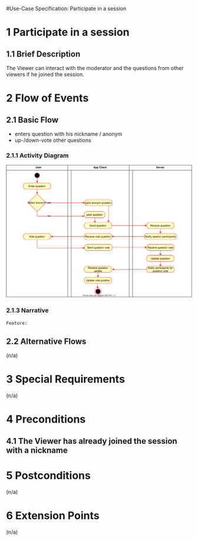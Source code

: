 
#Use-Case Specification: Participate in a session

# 1 Participate in a session

## 1.1 Brief Description
The Viewer can interact with the moderator and the questions from other viewers if he joined the session.

# 2 Flow of Events
## 2.1 Basic Flow
- enters question with his nickname / anonym
- up-/down-vote other questions

### 2.1.1 Activity Diagram
![Organization Application Activity Diagram](activity_diagrams/participate_in_a_session.svg)

### 2.1.3 Narrative

```gherkin
Feature: 
```

## 2.2 Alternative Flows
(n/a)

# 3 Special Requirements
(n/a)

# 4 Preconditions
## 4.1 The Viewer has already joined the session with a nickname

# 5 Postconditions
(n/a)

# 6 Extension Points
(n/a)

